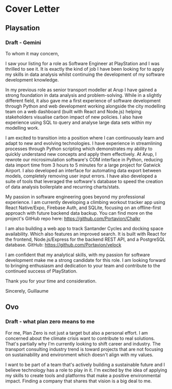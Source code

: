 # Cover Letter
## Playsation
### Draft - Gemini
To whom it may concern,

I saw your listing for a role as Software Engineer at PlayStation and I was thrilled to see it. It is exactly the kind of job I have been looking for to apply my skills in data analysis whilst continuing the development of my software development knowledge.

In my previous role as senior transport modeller at Arup I have gained a strong foundation in data analysis and problem-solving. While in a slightly different field, it also gave me a first experience of software development through Python and web development working alongside the city modelling team on a web dashboard (built with React and Node.js) helping stakeholders visualise carbon impact of new policies. I also have experience using SQL to query and analyse large data sets within my modelling work.

I am excited to transition into a position where I can continuously learn and adapt to new and evolving technologies. I have experience in streamlining processes through Python scripting which demonstrates my ability to quickly understand new concepts and apply them effectively. At Arup, I rewrote our microsimulation software's  COM interface in Python, reducing data import time from 3 hours to 5 minutes for a large project for Gatwick Airport. I also developed an interface for automating data export between models, completely removing user input errors. I have also developed a suite of tools that leveraged the software's database to speed the creation of data analysis boilerplate and recurring charts/stats.

My passion in software engineering goes beyond my professional experience. I am currently developing a climbing workout tracker app using React Native/Expo, Firebase Auth, and SQLite, focusing on an offline-first approach with future backend data backup. You can find more on the project's GitHub repo here: https://github.com/Portavion/Chalkr

I am also building a web app to track Santander Cycles and docking space availability. Which also features an improved search. It is built with React for the frontend, Node.js/Express for the backend REST API, and a PostgreSQL database. GitHub: https://github.com/Portavion/velock

I am confident that my analytical skills, with my passion for software development make me a strong candidate for this role. I am looking forward to bringing enthusiasm and dedication to your team and contribute to the continued success of PlayStation.

Thank you for your time and consideration.

Sincerely,
Guillaume
## Ovo
### Draft - what plan zero means to me
For me, Plan Zero is not just a target but also a personal effort. I am concerned about the climate crisis want to contribute to real solutions. That's partially why I'm currently looking to shift career and industry. The transport consulting industry trend is toward projects that are not focusing on sustainability and environment which doesn't align with my values.

I want to be part of a team that's actively building a sustainable future and I believe technology has a role to play in it. I'm excited by the idea of applying my skills to create tools and platforms that make a positive environmental impact. Finding a company that shares that vision is a big deal to me.